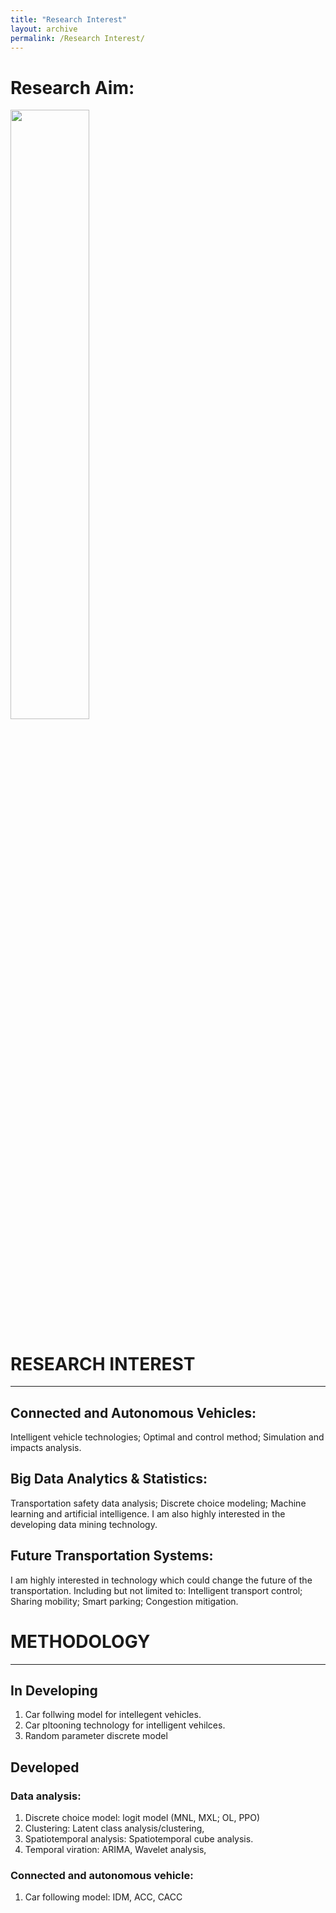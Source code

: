 ```yaml
---
title: "Research Interest"
layout: archive
permalink: /Research Interest/
---
```

# Research Aim:

<img src="https://raw.githubusercontent.com/lisong2019/lisong.github.io/master/images/researchAIM.png" width="50%" height="50%">
<!--![image](https://raw.githubusercontent.com/lisong2019/lisong.github.io/master/images/researchAIM.png)-->

# RESEARCH INTEREST
-----
## Connected and Autonomous Vehicles: 
Intelligent vehicle technologies; Optimal and control method; Simulation and impacts analysis.

## Big Data Analytics & Statistics:
Transportation safety data analysis; Discrete choice modeling; Machine learning and artificial intelligence.
I am also highly interested in the developing data mining technology.

## Future Transportation Systems: 
I am highly interested in technology which could change the future of the transportation. Including but not limited to: Intelligent transport control; Sharing mobility; Smart parking; Congestion mitigation.<br>


# METHODOLOGY
-----
## In Developing
1. Car follwing model for intellegent vehicles.
1. Car pltooning technology for intelligent vehilces.
1. Random parameter discrete model 

## Developed
### Data analysis:
1. Discrete choice model: logit model (MNL, MXL; OL, PPO)
1. Clustering: Latent class analysis/clustering, 
1. Spatiotemporal analysis: Spatiotemporal cube analysis.
1. Temporal viration: ARIMA, Wavelet analysis,

### Connected and autonomous vehicle: 
1. Car following model: IDM, ACC, CACC


